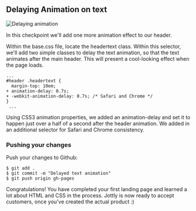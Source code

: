 ## Delaying Animation on text

![Delaying animation](http://cl.ly/WGkV/jottly-animate2.gif)

In this checkpoint we'll add one more animation effect to our header.

Within the base.css file, locate the headertext class. Within this selector, we'll add two simple classes to delay the text animation, so that the text animates after the main header. This will present a cool-looking effect when the page loads.

```css(stylesheets/base.css)
...
#header .headertext {
  margin-top: 10em;
+ animation-delay: 0.7s;
+ -webkit-animation-delay: 0.7s; /* Safari and Chrome */
}
 ...
```

Using CSS3 animation properties, we added an animation-delay and set it to happen just over a half of a second after the header animation. We added in an additional selector for Safari and Chrome consistency.

### Pushing your changes

Push your changes to Github:

```bash(Terminal)
$ git add .
$ git commit -m "Delayed text animation"
$ git push origin gh-pages
```

Congratulations! You have completed your first landing page and learned a lot about HTML and CSS in the process. Jottly is now ready to accept customers, once you've created the actual product :)
